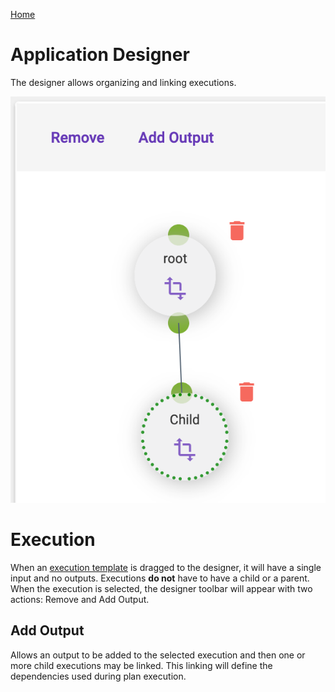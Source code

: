 [Home](readme.md)

# Application Designer
The designer allows organizing and linking executions.

![Application Designer](images/application_designer.png)

# Execution
When an [execution template](application-editor-execution-templates.md) is dragged to the designer, it will have
a single input and no outputs. Executions **do not** have to have a child or a parent. When the execution is selected,
the designer toolbar will appear with two actions: Remove and Add Output.

## Add Output
Allows an output to be added to the selected execution and then one or more child executions may be linked.
This linking will define the dependencies used during plan execution. 

